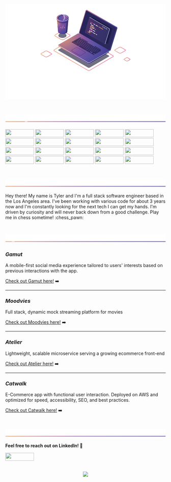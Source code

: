 

[![ReadMe Banner](https://github.com/tylerpetersen02/tylerpetersen02/blob/main/lib/github_readme.png)]()

<br>

[![Technologies](https://github.com/tylerpetersen02/tylerpetersen02/blob/main/lib/Technologies_img.png)]()
<br>
<br>
<span>
<img src="https://img.shields.io/badge/JavaScript-323330?style=for-the-badge&logo=javascript&logoColor=F7DF1E" width="90px" height="25px">
<img src="https://img.shields.io/badge/React-20232A?style=for-the-badge&logo=react&logoColor=61DAFB" width="90px" height="25px">
<img src="https://img.shields.io/badge/next.js-000000?style=for-the-badge&logo=nextdotjs&logoColor=white" width="90px" height="25px">
<img src="https://img.shields.io/badge/HTML5-E34F26?style=for-the-badge&logo=html5&logoColor=white" width="90px" height="25px">
<img src="https://img.shields.io/badge/CSS3-1572B6?style=for-the-badge&logo=css3&logoColor=white" width="90px" height="25px">
<img src="https://img.shields.io/badge/Node.js-339933?style=for-the-badge&logo=nodedotjs&logoColor=white" width="90px" height="25px">
<img src="https://img.shields.io/badge/Express.js-000000?style=for-the-badge&logo=express&logoColor=white" width="90px" height="25px">
<img src="https://img.shields.io/badge/Nginx-009639?style=for-the-badge&logo=nginx&logoColor=white" width="90px" height="25px">
<img src="https://img.shields.io/badge/Amazon_AWS-232F3E?style=for-the-badge&logo=amazon-aws&logoColor=white" width="90px" height="25px">
<img src="https://img.shields.io/badge/Vercel-000000?style=for-the-badge&logo=vercel&logoColor=white" width="90px" height="25px">
<img src="https://img.shields.io/badge/MongoDB-4EA94B?style=for-the-badge&logo=mongodb&logoColor=white" width="90px" height="25px">
<img src="https://img.shields.io/badge/PostgreSQL-316192?style=for-the-badge&logo=postgresql&logoColor=white" width="90px" height="25px">
<img src="https://img.shields.io/badge/MySQL-00000F?style=for-the-badge&logo=mysql&logoColor=white" width="90px" height="25px">
<img src="https://img.shields.io/badge/Material--UI-0081CB?style=for-the-badge&logo=material-ui&logoColor=white" width="90px" height="25px">
<img src="https://img.shields.io/badge/-jest-%23C21325?style=for-the-badge&logo=jest&logoColor=white" width="90px" height="25px">
<img src="https://img.shields.io/badge/-mocha-%238D6748?style=for-the-badge&logo=mocha&logoColor=white" width="90px" height="25px">
<img src="https://img.shields.io/badge/bootstrap-%23563D7C.svg?style=for-the-badge&logo=bootstrap&logoColor=white" width="90px" height="25px">
<img src="https://img.shields.io/badge/jquery-%230769AD.svg?style=for-the-badge&logo=jquery&logoColor=white" width="90px" height="25px">
<img src="https://img.shields.io/badge/NPM-%23000000.svg?style=for-the-badge&logo=npm&logoColor=white" width="90px" height="25px">
<img src="https://img.shields.io/badge/Neo4j-018bff?style=for-the-badge&logo=neo4j&logoColor=white" width="90px" height="25px">

<br>

[![About me](https://github.com/tylerpetersen02/tylerpetersen02/blob/main/lib/Aboutme_img.png)]()

<p>Hey there! My name is Tyler and I'm a full stack software engineer based in the Los Angeles area. I've been working with various code for about 3 years now and I'm constantly looking for the next tech I can get my hands. I'm driven by curiosity and will never back down from a good challenge. Play me in chess sometime! <span>:chess_pawn:<span></p>

<br>

[![Projects](https://github.com/tylerpetersen02/tylerpetersen02/blob/main/lib/Projects_img.png)]()

### **_Gamut_**
<p>A mobile-first social media experience tailored to users' interests based on previous interactions with the app.</p>

[Check out Gamut here!](https://github.com/Team-Burberry/gamut#readme) :arrow_right:

<hr>

### **_Moodvies_**
<p>Full stack, dynamic mock streaming platform for movies</p>

[Check out Moodvies here!](https://github.com/tylerpetersen02/hr-rfp54-mvp#readme) :arrow_right:

<hr>

### **_Atelier_**
<p>Lightweight, scalable microservice serving a growing ecommerce front-end</p>

[Check out Atelier here!](https://github.com/sdc04-kahlo/Reviews#readme) :arrow_right:

<hr>

### **_Catwalk_**
<p>E-Commerce app with functional user interaction. Deployed on AWS and optimized for speed, accessibility, SEO, and best practices.</p>

[Check out Catwalk here!](https://github.com/HouseOfAres/frontend-capstone#readme) :arrow_right:

<br>

[![Contact me](https://github.com/tylerpetersen02/tylerpetersen02/blob/main/lib/Connect_img.png)]()

**<p>Feel free to reach out on LinkedIn! 💬</p>**
<a href="https://www.linkedin.com/in/tyler-petersen02/" target="_blank"><img src="https://img.shields.io/badge/LinkedIn-0077B5?style=for-the-badge&logo=linkedin&logoColor=white" width="90px" height="25px"></a>

<br>

 <a href="https://github.com/tylerpetersen02/github-readme-stats">
  <center><img src="https://github-readme-stats.vercel.app/api?username=tylerpetersen02&show_icons=true&count_private=true&theme=dracula" /></center>
</a>
